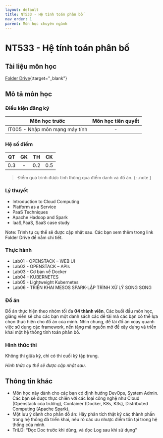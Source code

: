 ```yaml
---
layout: default
title: NT533 - Hệ tính toán phân bố
nav_order: 1
parent: Môn học chuyên ngành
---
```


# NT533 - Hệ tính toán phân bố

## Tài liệu môn học

[Folder Drive](https://drive.google.com/drive/folders/1hjS_CjDXuMiBoNEIGK9rGKVdEHMox7Fd?usp=sharing){:target="_blank"}

## Mô tả môn học

### Điều kiện đăng ký

| Môn học trước| Môn học tiên quyết  |
|------|-----|
| <center>IT005 - Nhập môn mạng máy tính</center>| <center>-</center>|

### Hệ số điểm

| QT   | GK  | TH  | CK  |
|------|-----|-----|-----|
| <center>0.3</center>| <center>-</center>| <center>0.2</center> | <center>0.5</center> |

> Điểm quá trình được tính thông qua điểm danh và đồ án.
{: .note }

### Lý thuyết

- Introduction to Cloud Computing
- Platform as a Service
- PaaS Techniques
- Apache Hadoop and Spark
- IaaS,PaaS, SaaS case study

Note: Trình tự cụ thể sẽ được cập nhật sau. Các bạn xem thêm trong link Folder Drive để nắm chi tiết.

### Thực hành

 - Lab01 - OPENSTACK – WEB UI
 - Lab02 - OPENSTACK – APIs
 - Lab03 - Cơ bản về Docker
 - Lab04 - KUBERNETES
 - Lab05 - Lightweight Kubernetes
 - Lab06 - TRIỂN KHAI MESOS SPARK-LẬP TRÌNH XỬ LÝ SONG SONG

### Đồ án

Đồ án thực hiện theo nhóm tối đa **04 thành viên**. Các buổi đầu môn học, giảng viên sẽ cho các bạn một danh sách các đề tài mà các bạn có thể lựa chọn thực hiện cho đồ án của mình. Nhìn chung, đề tài đồ án xoay quanh việc sử dụng các framework, nền tảng mã nguồn mở để xây dựng và triển khai một hệ thống tính toán phân bố.

### Hình thức thi

Không thi giữa kỳ, chỉ có thi cuối kỳ tập trung.

*Hình thức cụ thể sẽ được cập nhật sau*.

## Thông tin khác

- Môn học này dành cho các bạn có định hướng DevOps, System Admin.  Các bạn sẽ được thực chiến với các loại công nghệ như Cloud (Openstack của trường), Container (Docker, K8s, K3s), Distributed Computing (Apache Spark).
- Một lưu ý dành cho phần đồ án: Hãy phân tích thật kỹ các thành phần trong hệ thống đã triển khai, nêu rõ các ưu nhược điểm tồn tại trong hệ thống của mình.
- TriLD: “Đọc Doc trước khi dùng, và đọc Log sau khi sử dụng”
